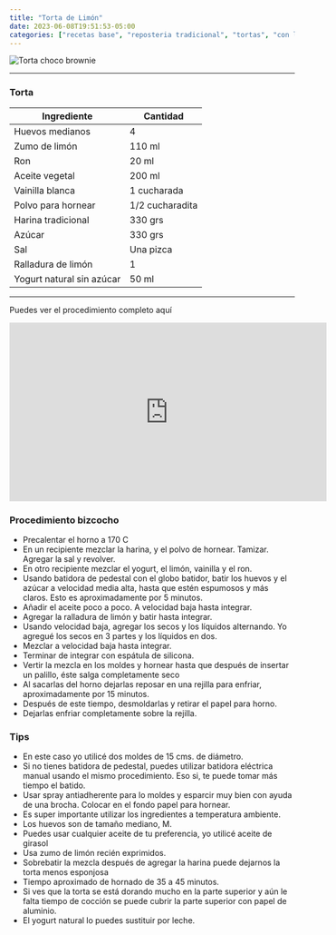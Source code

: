 ```yaml
---
title: "Torta de Limón"
date: 2023-06-08T19:51:53-05:00
categories: ["recetas base", "reposteria tradicional", "tortas", "con limón"]
---
```

![Torta choco brownie](../../images/torta_limon.jpg)
___
### Torta

| Ingrediente | Cantidad |
| ----------- | ----------- |
| Huevos medianos | 4 |
| Zumo de limón | 110 ml |
| Ron | 20 ml |
| Aceite vegetal | 200 ml |
| Vainilla blanca | 1 cucharada|
| Polvo para hornear | 1/2 cucharadita |
| Harina tradicional| 330 grs |
| Azúcar | 330 grs |
| Sal | Una pizca |
| Ralladura de limón | 1 |
| Yogurt natural sin azúcar | 50 ml |
___

Puedes ver el procedimiento completo aquí
<iframe width="560" height="315" src="https://www.youtube.com/embed/N2G_BzUr1vI" title="YouTube video player" frameborder="0" allow="accelerometer; autoplay; clipboard-write; encrypted-media; gyroscope; picture-in-picture; web-share" allowfullscreen></iframe>

### Procedimiento bizcocho
- Precalentar el horno a 170 C
- En un recipiente mezclar la harina, y el polvo de hornear. Tamizar. Agregar la sal y revolver.
- En otro recipiente mezclar el yogurt, el limón, vainilla y el ron.
- Usando batidora de pedestal con el globo batidor, batir los huevos y el azúcar a velocidad media alta, hasta que estén espumosos y más claros. Esto es aproximadamente por 5 minutos.
- Añadir el aceite poco a poco. A velocidad baja hasta integrar.
- Agregar la ralladura de limón y batir hasta integrar.
- Usando velocidad baja, agregar los secos y los líquidos alternando. Yo agregué los secos en 3 partes y los líquidos en dos.
- Mezclar a velocidad baja hasta integrar.
- Terminar de integrar con espátula de silicona.
- Vertir la mezcla en los moldes y hornear hasta que después de insertar un palillo, éste salga completamente seco
- Al sacarlas del horno dejarlas reposar en una rejilla para enfriar, aproximadamente por 15 minutos.
- Después de este tiempo, desmoldarlas y retirar el papel para horno.
- Dejarlas enfriar completamente sobre la rejilla.


### Tips
- En este caso yo utilicé dos moldes de 15 cms. de diámetro.
- Si no tienes batidora de pedestal, puedes utilizar batidora eléctrica manual usando el mismo procedimiento. Eso si, te puede tomar más tiempo el batido.
- Usar spray antiadherente para lo moldes y esparcir muy bien con ayuda de una brocha. Colocar en el fondo papel para hornear.
- Es super importante utilizar los ingredientes a temperatura ambiente.
- Los huevos son de tamaño mediano, M.
- Puedes usar cualquier aceite de tu preferencia, yo utilicé aceite de girasol
- Usa zumo de limón recién exprimidos.
- Sobrebatir la mezcla después de agregar la harina puede dejarnos la torta menos esponjosa 
- Tiempo aproximado de hornado de 35 a 45 minutos.
- Si ves que la torta se está dorando mucho en la parte superior y aún le falta tiempo de cocción se puede cubrir la parte superior con papel de aluminio.
- El yogurt natural lo puedes sustituir por leche.


